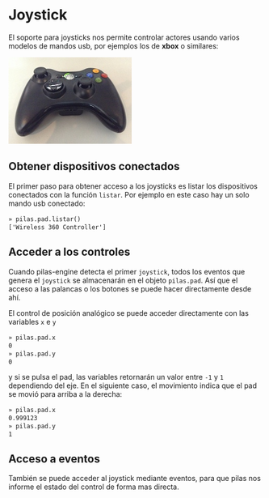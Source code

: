 # Joystick

El soporte para joysticks nos permite controlar actores usando varios
modelos de mandos usb, por ejemplos los de **xbox** o similares:

![](../imagenes/joystick/xbox.jpg)


## Obtener dispositivos conectados

El primer paso para obtener acceso a los joysticks es listar
los dispositivos conectados con la función `listar`. Por ejemplo
en este caso hay un solo mando usb conectado:

    » pilas.pad.listar()
    ['Wireless 360 Controller']

## Acceder a los controles

Cuando pilas-engine detecta el primer `joystick`, todos los eventos
que genera el `joystick` se almacenarán en el objeto `pilas.pad`. Así
que el acceso a las palancas o los botones se puede hacer directamente
desde ahí.

El control de posición analógico se puede acceder directamente con
las variables `x` e `y`


    » pilas.pad.x
    0
    » pilas.pad.y
    0

y si se pulsa el pad, las variables retornarán un valor entre `-1` y `1`
dependiendo del eje. En el siguiente caso, el movimiento indica que el pad
se movió para arriba a la derecha:

    » pilas.pad.x
    0.999123
    » pilas.pad.y
    1

## Acceso a eventos

También se puede acceder al joystick mediante eventos, para que pilas nos
informe el estado del control de forma mas directa.
